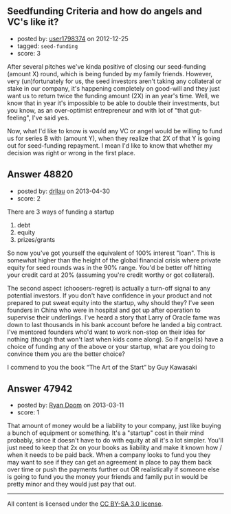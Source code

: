 ## Seedfunding Criteria and how do angels and VC's like it?

- posted by: [user1798374](https://stackexchange.com/users/-1/22244-user1798374) on 2012-12-25
- tagged: `seed-funding`
- score: 3

After several pitches we've kinda positive of closing our seed-funding (amount X) round, which is being funded by my family friends. However, very (un)fortunately for us, the seed investors aren't taking any collateral or stake in our company, it's happening completely on good-will and they just want us to return twice the funding amount (2X) in an year's time. Well, we know that in year it's impossible to be able to double their investments, but you know, as an over-optimist entrepreneur and with lot of "that gut-feeling", I've said yes. 

Now, what I'd like to know is would any VC or angel would be willing to fund us for series B with (amount Y), when they realize that 2X of that Y is going out for seed-funding repayment. I mean I'd like to know that whether my decision was right or wrong in the first place.



## Answer 48820

- posted by: [drllau](https://stackexchange.com/users/-1/26055-drllau) on 2013-04-30
- score: 2

There are 3 ways of funding a startup

 1. debt
 2. equity
 3. prizes/grants

So now you've got yourself the equivalent of 100% interest "loan". This is somewhat higher than the height of the global financial crisis where private equity for seed rounds was in the 90% range. You'd be better off hitting your credit card at 20% (assuming you're credit worthy or got collateral). 

The second aspect (choosers-regret) is actually a turn-off signal to any potential investors. If you don't have confidence in your product and not prepared to put sweat equity into the startup, why should they? I've seen founders in China who were in hospital and got up after operation to supervise their underlings. I've heard a story that Larry of Oracle fame was down to last thousands in his bank account before he landed a big contract. I've mentored founders who'd want to work non-stop on their idea for nothing (though that won't last when kids come along). So if angel(s) have a choice of funding any of the above or your startup, what are you doing to convince them you are the better choice?

I commend to you the book “The Art of the Start” by Guy Kawasaki


## Answer 47942

- posted by: [Ryan Doom](https://stackexchange.com/users/-1/5655-ryan-doom) on 2013-03-11
- score: 1

That amount of money would be a liability to your company, just like buying a bunch of equipment or something. It's a "startup" cost in their mind probably, since it doesn't have to do with equity at all it's a lot simpler. You'll just need to keep that 2x on your books as liability and make it known how / when it needs to be paid back. When a company looks to fund you they may want to see if they can get an agreement in place to pay them back over time or push the payments further out OR realistically if someone else is going to fund you the money your friends and family put in would be pretty minor and they would just pay that out.



---

All content is licensed under the [CC BY-SA 3.0 license](https://creativecommons.org/licenses/by-sa/3.0/).

